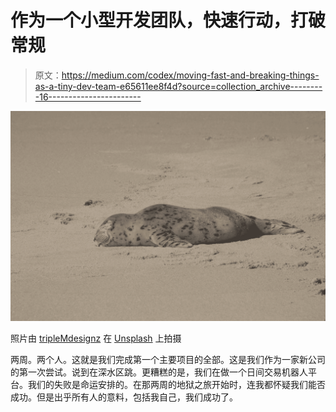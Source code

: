 # 作为一个小型开发团队，快速行动，打破常规

> 原文：<https://medium.com/codex/moving-fast-and-breaking-things-as-a-tiny-dev-team-e65611ee8f4d?source=collection_archive---------16----------------------->

![](img/01dcb7add5aba8fd54e25680c42239b0.png)

照片由 [tripleMdesignz](https://unsplash.com/@triplemdesignz?utm_source=medium&utm_medium=referral) 在 [Unsplash](https://unsplash.com?utm_source=medium&utm_medium=referral) 上拍摄

两周。两个人。这就是我们完成第一个主要项目的全部。这是我们作为一家新公司的第一次尝试。说到在深水区跳。更糟糕的是，我们在做一个日间交易机器人平台。我们的失败是命运安排的。在那两周的地狱之旅开始时，连我都怀疑我们能否成功。但是出乎所有人的意料，包括我自己，我们成功了。